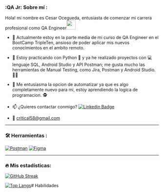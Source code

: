 
### :QA Jr: Sobre mí :
Hola! mi nombre es Cesar Ocegueda, entusiasta de comenzar mi carrera profesional como QA Engineer<img decoding="async" src="https://media.giphy.com/media/WUlplcMpOCEmTGBtBW/giphy.gif" width="30">
* :telescope: Actualmente estoy en la parte media de mi curso de QA Engineer en el BootCamp TripleTen, ansioso de poder aplicar mis nuevos conocimientos en el ambito remoto.

* :seedling: Estoy practicando con Python :blue_book: y ya he realizado proyectos con :computer: lenguaje SQL, Android Studio y API Postman; me gusta mucho las herramientas de Manual Testing, como Jira, Postman y Android Studio.:technologist:

* :heartbeat: Me entusiasma la opcion de automatizar ya que es algo completamente nuevo para mi, estoy aprendiendo la logica de programacion. :detective:

* :mailbox: ¿Quieres contactar conmigo? [![Linkedin Badge](https://img.shields.io/badge/-Cesar-blue?style=flat&logo=Linkedin&logoColor=white)](https://www.linkedin.com/in/cesar-eduardo-ocegueda-l%C3%B3pez)

* :e-mail: critical58@gmail.com


---

### :hammer_and_wrench: Herramientas :
<div id="header" align="left">
  
 [![Postman](https://img.shields.io/badge/Postman-FF6C37?style=for-the-badge&logo=Postman&logoColor=white)]()
 [![Figma](https://img.shields.io/badge/Figma-F24E1E?style=for-the-badge&logo=figma&logoColor=white)]()

</div>

---

### :fire: Mis estadísticas:
[![GitHub Streak](http://github-readme-streak-stats.herokuapp.com?user=Cesar-tQA&theme=dark&background=000000)](https://git.io/streak-stats)

[![Top Langs](https://github-readme-stats.vercel.app/api/top-langs/?username=Cesar-tQA&layout=compact&theme=vision-friendly-dark)](https://github.com/anuraghazra/github-readme-stats)# Habilidades

